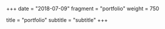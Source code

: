 +++
date = "2018-07-09"
fragment = "portfolio"
weight = 750

title = "portfolio"
subtitle = "subtitle"
+++
